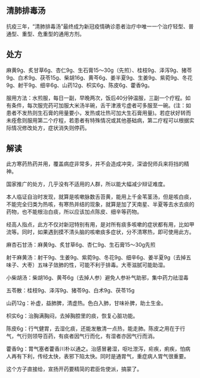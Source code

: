 ## 清肺排毒汤

抗疫三年，“清肺排毒汤”最终成为新冠疫情确诊患者治疗中唯一一个治疗轻型、普通型、重型、危重型的通用方剂。

## 处方

麻黄9g、炙甘草6g、杏仁9g、生石膏15～30g（先煎）、桂枝9g、泽泻9g、猪苓9g、白术9g、茯苓15g、柴胡16g、黄芩6g、姜半夏9g、生姜9g、紫菀9g、冬花9g、射干9g、细辛6g、山药12g、枳实6g、陈皮6g、藿香9g。

服用方法：水煎服，每日一副，早晚两次，饭后40分钟温服，三副一个疗程。如有条件，每次服完药可加服大米汤半碗，舌干津液亏虚者可多服至一碗。(注：如患者不发热则生石膏的用量要小，发热或壮热可加大生石膏用量)。若症状好转而未痊愈则服用第二个疗程，若患者有特殊情况或其他基础病，第二疗程可以根据实际情况修改处方，症状消失则停药。

## 解读

此方寒药热药并用，覆盖病症非常多，并不会造成冲突，深谙倪师兵来将挡的精神。

国家推广的处方，几乎没有不适用的人群，所以能大幅减少辩证难度。

本人临证自治时发现，就算是咳嗽脉数舌苔黄，能用上千金苇茎汤，但是咳白痰，不能完全归类为热咳，有寒热并结的现象，就算是加了天南星、半夏等去水去痰的药物，也不能根治白痰，所以应该加点陈皮、细辛等药物。

经高人指点，此方不仅对新冠特别有用，是对所有痰多咳嗽的症状都有用，比如甲流等。同时，如果遇到摸不清头脑的咳嗽痰多症状，分不清寒热，即可使用此方。

麻杏石甘汤：麻黄9g、炙甘草6g、杏仁9g、生石膏15～30g先煎

射干麻黄汤：射干9g、生姜9g、紫菀9g、冬花9g、细辛6g、姜半夏9g（去掉五味子、大枣）五味子敛肺的性，可能不利于排毒。大枣滋腻可能助湿。

小柴胡汤：柴胡16g、黄芩6g（去掉人参）避免人参补气助邪，集中药力祛湿毒

五苓散：桂枝9g、泽泻9g、猪苓9g、白术9g、茯苓15g

山药12g：补虚，益肺脾，清虚热。色白入肺，甘味补脾，助土生金。

枳实6g：治胸满胸闷，去掉胸腔里的痰，恢复心脏功能。

陈皮6g：行气健胃，去湿化痰，还能发散清一点热，能走肺。陈皮之用在于行气，气行则领导百药，有痰者因气行而化，有湿者亦因气行而消。

藿香9g：胃气塞者藿香川朴以通之。治感冒暑湿，呕吐泄泻，疟疾，痢疾，怕病人再有下利，传经太快，表邪下陷太快。同时是通胃气，重症病人胃气很重要。

这个方子直接给，宣扬开药要精简的君臣佐使派，搞蒙了。